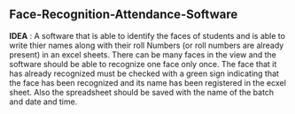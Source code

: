 ## Face-Recognition-Attendance-Software
**IDEA** : A software that is able to identify the faces of students and is able to write thier names along with their roll Numbers (or roll numbers are already present) in an excel sheets. There can be many faces in the view and the software should be able to recognize one face only once. The face that it has already recognized must be checked with a green sign indicating that the face has been recognized and its name has been registered in the ecxel sheet. Also the spreadsheet should be saved with the name of the batch and date and time.<br>
